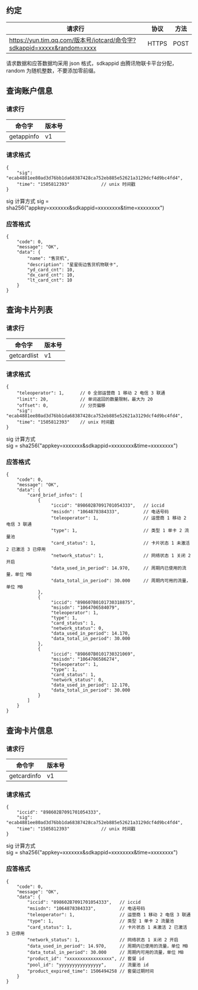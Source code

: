 ## 约定

|请求行|协议|方法|
|--------|--------|--------|
|https://yun.tim.qq.com/版本号/iotcard/命令字?sdkappid=xxxxx&random=xxxx|HTTPS|POST

请求数据和应答数据均采用 json 格式，sdkappid 由腾讯物联卡平台分配，random 为随机整数，不要添加零前缀。
## 查询账户信息
### 请求行

|命令字|版本号|
|--------|--------|
|getappinfo|v1|

### 请求格式

```
{
    "sig": "ecab4881ee80ad3d76bb1da68387428ca752eb885e52621a3129dcf4d9bc4fd4",
    "time": "1505812393"            // unix 时间戳
}
```

sig 计算方式
sig = sha256("appkey=xxxxxxx&sdkappid=xxxxxxxx&time=xxxxxxxx")
### 应答格式

```
{
    "code": 0,
    "message": "OK",
    "data": {
        "name": "售货机",
        "description": "星星街边售货机物联卡",
        "yd_card_cnt": 10,
        "dx_card_cnt": 10,
        "lt_card_cnt": 10
    }
}
```

## 查询卡片列表
### 请求行

|命令字|版本号|
|--------|--------|
|getcardlist|v1|

### 请求格式

```
{
    "teleoperator": 1,      // 0 全部运营商 1 移动 2 电信 3 联通
    "limit": 20,            // 单词返回的数量限制，最大为 20
    "offset": 0,            // 分页偏移
    "sig": "ecab4881ee80ad3d76bb1da68387428ca752eb885e52621a3129dcf4d9bc4fd4",
    "time": "1505812393"    // unix 时间戳
}
```

sig 计算方式  
sig = sha256("appkey=xxxxxxx&sdkappid=xxxxxxxx&time=xxxxxxxx")

### 应答格式

```
{
    "code": 0,
    "message": "OK",
    "data": {
        "card_brief_infos": [
            {
                 "iccid": "898602B7091701054333",   // iccid
                 "msisdn": "1064878384333",         // 电话号码
                 "teleoperator": 1,                 // 运营商 1 移动 2 电信 3 联通
                 "type": 1,                         // 类型 1 单卡 2 流量池
                 "card_status": 1,                  // 卡片状态 1 未激活 2 已激活 3 已停用
                 "network_status": 1,               // 网络状态 1 关闭 2 开启
                 "data_used_in_period": 14.970,     // 周期内已使用的流量，单位 MB
                 "data_total_in_period": 30.000     // 周期内可用的流量，单位 MB
            },
            {
                 "iccid": "898607B0101730318875",
                 "msisdn": "1064706584079",
                 "teleoperator": 1,
                 "type": 1,
                 "card_status": 1,
                 "network_status": 0,
                 "data_used_in_period": 14.170,
                 "data_total_in_period": 30.000
            },
            {
                 "iccid": "898607B0101730321069",
                 "msisdn": "1064706586274",
                 "teleoperator": 1,
                 "type": 1,
                 "card_status": 1,
                 "network_status": 0,
                 "data_used_in_period": 12.170,
                 "data_total_in_period": 30.000
            }
        ]
    }
}
```

## 查询卡片信息
### 请求行

|命令字|版本号|
|--------|--------|
|getcardinfo|v1|

### 请求格式

```
{
    "iccid": "898602B7091701054333",
    "sig": "ecab4881ee80ad3d76bb1da68387428ca752eb885e52621a3129dcf4d9bc4fd4",
    "time": "1505812393"            // unix 时间戳
}
```

sig 计算方式  
sig = sha256("appkey=xxxxxxx&sdkappid=xxxxxxxx&time=xxxxxxxx")
### 应答格式

```
{
    "code": 0,
    "message": "OK",
    "data": {
        "iccid": "898602B7091701054333",   // iccid
        "msisdn": "1064878384333",         // 电话号码
        "teleoperator": 1,                 // 运营商 1 移动 2 电信 3 联通
        "type": 1,                         // 类型 1 单卡 2 流量池
        "card_status": 1,                  // 卡片状态 1 未激活 2 已激活 3 已停用
        "network_status": 1,               // 网络状态 1 关闭 2 开启
        "data_used_in_period": 14.970,     // 周期内已使用的流量，单位 MB
        "data_total_in_period": 30.000     // 周期内可用的流量，单位 MB
        "product_id": "xxxxxxxxxxxxxxxxx", // 套餐 id
        "pool_id": "yyyyyyyyyyyyyyyy",     // 流量池 id
        "product_expired_time": 1506494258 // 套餐过期时间
    }
}
```

